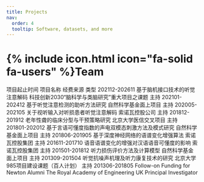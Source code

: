 ```yaml
---
title: Projects
nav:
  order: 4
  tooltip: Software, datasets, and more
---
```


# {% include icon.html icon="fa-solid fa-users" %}Team

项目起止时间	项目名称	经费来源	类型
202112-202611	基于脑机接口技术的听觉注意解码	科技创新2030“脑科学与类脑研究”重大项目之课题 	主持
202101-202412	基于听觉注意检测的助听方法研究	自然科学基金面上项目 	主持
202005-202105	关于视听输入对听损患者听觉注意解码	索诺瓦控股公司 	主持
201812-201912	老年性聋的临床分型与干预策略研究	北京大学医信交叉项目 	主持
201801-202012	基于言语可懂度指数的声电双模态刺激方法及模式研究	自然科学基金面上项目 	主持
201806-201905	基于深度神经网络的语谱变化增强算法	索诺瓦控股集团 	主持
201611-201710	语音语谱变化的增强对汉语语音可懂度的影响	索诺瓦控股集团 	主持
201501-201812	听力损伤评价方法及计算模型	自然科学基金面上项目 	主持
201309-201504	听觉抗噪声机理及听力康复技术的研究	北京大学985项目建设课题（百人计划） 	主持
201306-201805	Follow-on Funding for Newton Alumni	The Royal Academy of Engineering UK 	Principal Investigator

